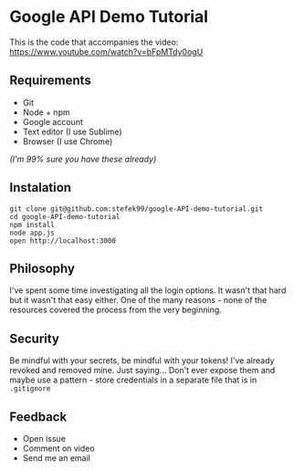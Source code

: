 # Google API Demo Tutorial

This is the code that accompanies the video: https://www.youtube.com/watch?v=bFpMTdy0ogU

## Requirements
* Git
* Node + npm
* Google account
* Text editor (I use Sublime)
* Browser (I use Chrome)

*(I'm 99% sure you have these already)*

## Instalation
```
git clone git@github.com:stefek99/google-API-demo-tutorial.git
cd google-API-demo-tutorial
npm install
node app.js
open http://localhost:3000
```

## Philosophy
I've spent some time investigating all the login options. It wasn't that hard but it wasn't that easy either. One of the many reasons - none of the resources covered the process from the very beginning.

## Security
Be mindful with your secrets, be mindful with your tokens! I've already revoked and removed mine. Just saying... Don't ever expose them and maybe use a pattern - store credentials in a separate file that is in ```.gitignore```

## Feedback
* Open issue
* Comment on video
* Send me an email
